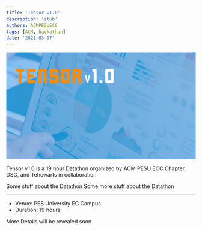 ```yaml
---
title: 'Tensor v1.0'
description: 'stub'
authors: ACMPESUECC
tags: [ACM, hackathon]
date: '2021-03-07'
---
```


![](https://raw.githubusercontent.com/acmpesuecc/acmpesuecc.github.io/master/img/tensor.png)

Tensor v1.0 is a 19 hour Datathon organized by ACM PESU ECC Chapter, DSC, and Tehcwarts in collaboration

Some stuff about the Datathon
Some more stuff about the Datathon

---
- Venue: PES University EC Campus
- Duration: 19 hours

More Details will be revealed soon
